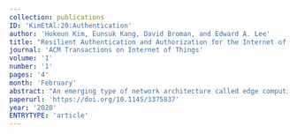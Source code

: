 ```yaml
---
collection: publications
ID: 'KimEtAl:20:Authentication'
author: 'Hokeun Kim, Eunsuk Kang, David Broman, and Edward A. Lee'
title: "Resilient Authentication and Authorization for the Internet of Things (Iot) Using Edge Computing"
journal: 'ACM Transactions on Internet of Things'
volume: '1'
number: '1'
pages: '4'
month: 'February'
abstract: "An emerging type of network architecture called edge computing has the potential to improve the availability and resilience of IoT services under anomalous situations such as network failures or denial-of-service (DoS) attacks. However, relatively little has been explored on the problem of ensuring availability even when edge computers that provide key security services (e.g., authentication and authorization) become unavailable themselves. This article proposes a resilient authentication and authorization framework to enhance the availability of IoT services under DoS attacks or failures. The proposed approach leverages a technique called secure migration, which allows an IoT device to migrate to another trusted edge computer when its own local authorization service becomes unavailable. Specifically, we describe the design of a secure migration framework and its supporting mechanisms, including (1) automated migration policy construction and (2) protocols for preparing and executing the secure migration. We formalize secure migration policy construction as an integer linear programming (ILP) problem and show its effectiveness using a case study on smart buildings, where the proposed solution achieves significantly higher availability under simulated attacks on authorization services."
paperurl: 'https://doi.org/10.1145/3375837'
year: '2020'
ENTRYTYPE: 'article'
---
```


